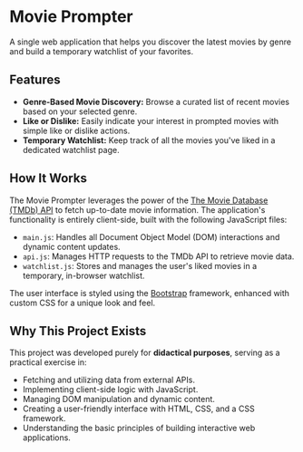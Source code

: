 # Movie Prompter

A single web application that helps you discover the latest movies by genre and build a temporary watchlist of your favorites.

## Features

- **Genre-Based Movie Discovery:** Browse a curated list of recent movies based on your selected genre.
- **Like or Dislike:** Easily indicate your interest in prompted movies with simple like or dislike actions.
- **Temporary Watchlist:** Keep track of all the movies you've liked in a dedicated watchlist page.

## How It Works

The Movie Prompter leverages the power of the [The Movie Database (TMDb) API](https://www.themoviedb.org) to fetch up-to-date movie information. The application's functionality is entirely client-side, built with the following JavaScript files:

- `main.js`: Handles all Document Object Model (DOM) interactions and dynamic content updates.
- `api.js`: Manages HTTP requests to the TMDb API to retrieve movie data.
- `watchlist.js`: Stores and manages the user's liked movies in a temporary, in-browser watchlist.

The user interface is styled using the [Bootstrap](https://getbootstrap.com/) framework, enhanced with custom CSS for a unique look and feel.

## Why This Project Exists

This project was developed purely for **didactical purposes**, serving as a practical exercise in:

- Fetching and utilizing data from external APIs.
- Implementing client-side logic with JavaScript.
- Managing DOM manipulation and dynamic content.
- Creating a user-friendly interface with HTML, CSS, and a CSS framework.
- Understanding the basic principles of building interactive web applications.
